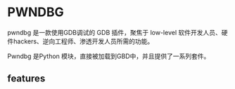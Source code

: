 # PWNDBG

pwndbg 是一款使用GDB调试的 GDB 插件，聚焦于 low-level 软件开发人员、硬件hackers、逆向工程师、渗透开发人员所需的功能。

Pwndbg 是Python 模块，直接被加载到GBD中，并且提供了一系列套件。

## features
